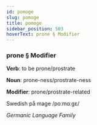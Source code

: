 ```yaml
---
id: pomoge
slug: pomoge
title: pomoge
sidebar_position: 503
hoverText: prone § Modifier
---
```


### prone § Modifier

**Verb**: to be prone/prostrate

**Noun**: prone-ness/prostrate-ness

**Modifier**: prone/prostrate-related

Swedish på mage /poːmɑːɡɛ/

*Germanic Language Family*